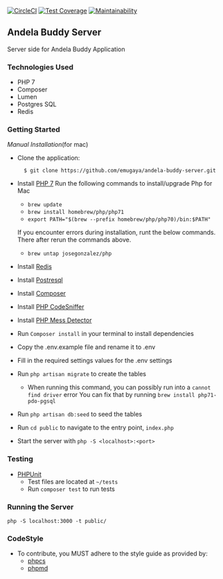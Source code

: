 [![CircleCI](https://circleci.com/gh/emugaya/andela-buddy-server.svg?style=svg)](https://circleci.com/gh/emugaya/andela-buddy-server)
[![Test Coverage](https://api.codeclimate.com/v1/badges/0820fce7f11d56d58e54/test_coverage)](https://codeclimate.com/github/emugaya/andela-buddy-server/test_coverage)
[![Maintainability](https://api.codeclimate.com/v1/badges/0820fce7f11d56d58e54/maintainability)](https://codeclimate.com/github/emugaya/andela-buddy-server/maintainability)
## Andela Buddy Server
Server side for Andela Buddy Application
### Technologies Used
- PHP 7
- Composer
- Lumen
- Postgres SQL
- Redis

### Getting Started
_*Manual Installation*_(for mac)
* Clone the application:

        $ git clone https://github.com/emugaya/andela-buddy-server.git

- Install [PHP 7](http://php.net/manual/en/install.php)
  Run the following commands to install/upgrade Php for Mac
    
    - ```brew update```
    - ```brew install homebrew/php/php71 ```
    - ```export PATH="$(brew --prefix homebrew/php/php70)/bin:$PATH"```

  If you encounter errors during installation, runt the below commands. There after rerun the commands above.
    - ```brew untap josegonzalez/php```

- Install [Redis](https://redis.io/download)
- Install [Postresql ](https://www.postgresql.org/download/)
- Install [Composer](https://getcomposer.org/doc/00-intro.md#installation-linux-unix-osx)
- Install [PHP CodeSniffer](https://github.com/andela/lenken-server/wiki/Installing-PHP-Code-Sniffer-with-Composer)
- Install [PHP Mess Detector](https://github.com/andela/lenken-server/wiki/Installing-PHP-Mess-Detector-with-Composer)
- Run ```Composer install``` in your terminal to install dependencies
- Copy the .env.example file and rename it to .env
- Fill in the required settings values for the .env settings
- Run ```php artisan migrate``` to create the tables
  - When running this command, you can possibly run into a ```cannot find driver``` error
    You can fix that by running ```brew install php71-pdo-pgsql```
- Run ```php artisan db:seed``` to seed the tables
- Run ```cd public``` to navigate to the entry point, `index.php`
- Start the server with ```php -S <localhost>:<port>```

### Testing
- [PHPUnit](https://phpunit.de/)
  - Test files are located at `~/tests`
  - Run ```composer test``` to run tests

### Running the Server
```php -S localhost:3000 -t public/```

### CodeStyle
- To contribute, you MUST adhere to the style guide as provided by:
  - [phpcs](https://github.com/andela/lenken-server/wiki/Installing-PHP-Code-Sniffer-with-Composer)
  - [phpmd](https://github.com/andela/lenken-server/wiki/Installing-PHP-Mess-Detector-with-Composer)

